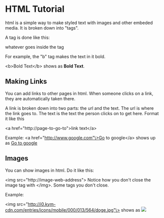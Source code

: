 # HTML Tutorial

html is a simple way to make styled text with images and other embeded media. It is broken down into "tags".

A tag is done like this:

<tag-name>whatever goes inside the tag</tag-name>

For example, the "b" tag makes the text in it bold.

\<b\>Bold Text\</b\> shows as **Bold Text**.

## Making Links
You can add links to other pages in html. When someone clicks on a link, they are automatically taken there.

A link is broken down into two parts: the url and the text. The url is where the link goes to. The text is the text the person clicks on to get here. Format it like this

\<a href="http://page-to-go-to"\>link text\</a\>

Example: \<a href="http://www.google.com"\>Go to google\</a\> shows up as [Go to google](http://www.google.com)

## Images
You can show images in html. Do it like this:

\<img src="http://image-web-address"\>    Notice how you don't close the image tag with \</img\>. Some tags you don't close.

Example:

\<img src="http://i0.kym-cdn.com/entries/icons/mobile/000/013/564/doge.jpg"\> shows as <img src="http://i0.kym-cdn.com/entries/icons/mobile/000/013/564/doge.jpg">


